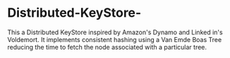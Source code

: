 # Distributed-KeyStore-
This a Distributed KeyStore inspired by Amazon's Dynamo and Linked in's Voldemort. It implements consistent hashing using a Van Emde Boas Tree reducing the time to fetch the node associated with a particular tree.
